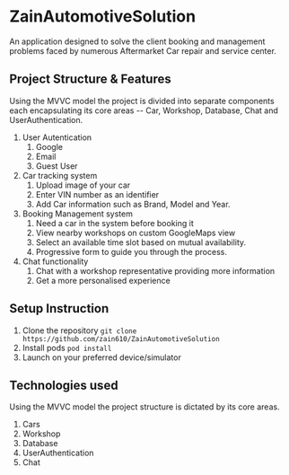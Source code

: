# ZainAutomotiveSolution
An application designed to solve the client booking and management problems faced by numerous Aftermarket Car repair and service center. 

## Project Structure & Features
Using the MVVC model the project is divided into separate components each encapsulating its core areas -- Car, Workshop, Database, Chat and UserAuthentication. 
1. User Autentication
    1. Google
    2. Email 
    3. Guest User
2. Car tracking system
    1. Upload image of your car 
    2. Enter VIN number as an identifier
    3. Add Car information such as Brand, Model and Year.
3. Booking Management system
    1. Need a car in the system before booking it
    2. View nearby workshops on custom GoogleMaps view
    3. Select an available time slot based on mutual availability. 
    4. Progressive form to guide you through the process. 
4. Chat functionality
    1. Chat with a workshop representative providing more information 
    2. Get a more personalised experience 
    
    
## Setup Instruction
1. Clone the repository `git clone https://github.com/zain610/ZainAutomotiveSolution`
2. Install pods  `pod install`
3. Launch on your preferred device/simulator 


## Technologies used 
Using the MVVC model the project structure is dictated by its core areas. 
1. Cars
2. Workshop
3. Database
4. UserAuthentication
5. Chat


